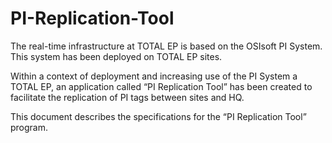 # PI-Replication-Tool
The real-time infrastructure at TOTAL EP is based on the OSIsoft PI System. This system has been deployed on TOTAL EP sites. 

Within a context of deployment and increasing use of the PI System a TOTAL EP, an application called “PI Replication Tool” has been created to facilitate the replication of PI tags between sites and HQ. 
 
This document describes the specifications for the “PI Replication Tool” program. 
